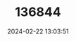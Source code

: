 ---
title: "136844"
category: "Marmosa paraguayana"
draft: false
date: 2024-02-22 13:03:51
languages:
  English: ["Tate's Woolly Mouse Opossum"]
---